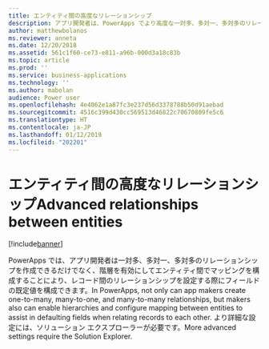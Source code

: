 ```yaml
---
title: エンティティ間の高度なリレーションシップ
description: アプリ開発者は、PowerApps でより高度な一対多、多対一、多対多のリレーションシップを作成できます。
author: matthewbolanos
ms.reviewer: anneta
ms.date: 12/20/2018
ms.assetid: 561c1f60-ce73-e811-a96b-000d3a18c83b
ms.topic: article
ms.prod: ''
ms.service: business-applications
ms.technology: ''
ms.author: mabolan
audience: Power user
ms.openlocfilehash: 4e4062e1a87fc3e237d56d3378788b50d91aebad
ms.sourcegitcommit: 4516c399d430cc569513d46822c70670809fe5c6
ms.translationtype: HT
ms.contentlocale: ja-JP
ms.lasthandoff: 01/12/2019
ms.locfileid: "202201"
---
```

# <a name="advanced-relationships-between-entities"></a><span data-ttu-id="7b91e-103">エンティティ間の高度なリレーションシップ</span><span class="sxs-lookup"><span data-stu-id="7b91e-103">Advanced relationships between entities</span></span>


[!include[banner](../../includes/banner.md)]

<span data-ttu-id="7b91e-104">PowerApps では、アプリ開発者は一対多、多対一、多対多のリレーションシップを作成できるだけでなく、階層を有効にしてエンティティ間でマッピングを構成することにより、レコード間のリレーションシップを設定する際にフィールドの既定値を構成できます。</span><span class="sxs-lookup"><span data-stu-id="7b91e-104">In PowerApps, not only can app makers create one-to-many, many-to-one, and many-to-many relationships, but makers also can enable hierarchies and configure mapping between entities to assist in defaulting fields when relating records to each other.</span></span> <span data-ttu-id="7b91e-105">より詳細な設定には、ソリューション エクスプローラーが必要です。</span><span class="sxs-lookup"><span data-stu-id="7b91e-105">More advanced settings require the Solution Explorer.</span></span>
